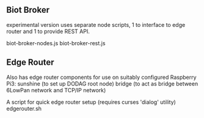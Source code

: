 Biot Broker
-----------

experimental version uses separate node scripts, 1 to interface to edge router
and 1 to provide REST API.

biot-broker-nodes.js
biot-broker-rest.js


Edge Router
-----------
Also has edge router components for use on suitably configured Raspberry Pi3:
sunshine (to set up DODAG root node)
bridge (to act as bridge between 6LowPan network and TCP/IP network)

A script for quick edge router setup (requires curses 'dialog' utility)
edgerouter.sh

